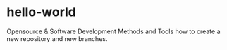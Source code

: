 # hello-world
Opensource &amp; Software Development Methods and Tools
how to create a new repository and new branches.
